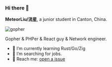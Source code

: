 ### Hi there 👋

**MeteorLiu/流星**, a junior student in Canton, China.

![gopher](https://github.com/MeteorsLiu/MeteorsLiu/assets/17515813/7f904837-ca36-45e3-b58d-7a242d7f94e4)

Gopher & PHPer & React guy & Network engineer.

- 🌱 I’m currently learning Rust/Go/Zig
- 🤔 I’m searching for jobs.
- 📧 Reach me: [open a issue](https://github.com/MeteorsLiu/MeteorsLiu/issues)
